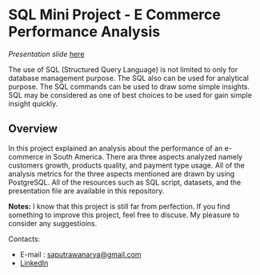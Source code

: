 # **SQL Mini Project - E Commerce Performance Analysis**

*Presentation slide* [here](https://www.canva.com/design/DAFX6QUXtAc/lPu4znsNn1ahdOqWd8TLDw/view?utm_content=DAFX6QUXtAc&utm_campaign=designshare&utm_medium=link2&utm_source=sharebutton)

The use of SQL (Structured Query Language) is not limited to only for database management purpose. The SQL also can be used for analytical purpose. The SQL commands can be used to draw some simple insights. SQL may be considered as one of best choices to be used for gain simple insight quickly.

## **Overview**
In this project explained an analysis about the performance of an e-commerce in South America. There ara three aspects analyzed namely customers growth, products quality, and payment type usage. All of the analysis metrics for the three aspects mentioned are drawn by using PostgreSQL. All of the resources such as SQL script, datasets, and the presentation file are available in this repository.

**Notes:** I know that this project is still far from perfection. If you find something to improve this project, feel free to discuse. My pleasure to consider any suggestioins.

Contacts:

- E-mail : saputrawanarya@gmail.com
- [LinkedIn](https://www.linkedin.com/in/putu-arya-saputrawan-711402243/)
